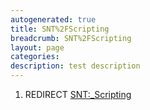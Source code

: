 ```yaml
---
autogenerated: true
title: SNT%2FScripting
breadcrumb: SNT%2FScripting
layout: page
categories: 
description: test description
---
```


1.  REDIRECT [SNT:\_Scripting](SNT__Scripting )
